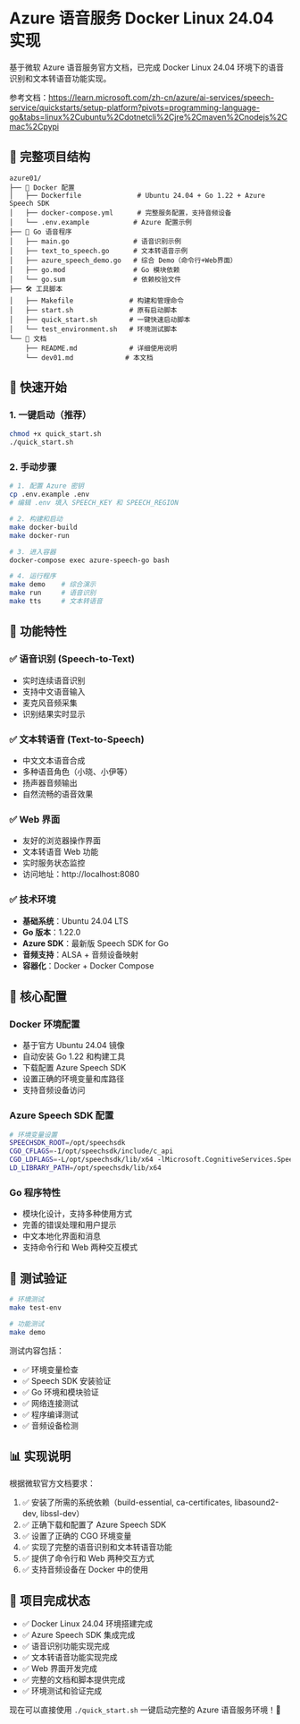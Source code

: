 # Azure 语音服务 Docker Linux 24.04 实现

基于微软 Azure 语音服务官方文档，已完成 Docker Linux 24.04 环境下的语音识别和文本转语音功能实现。

参考文档：https://learn.microsoft.com/zh-cn/azure/ai-services/speech-service/quickstarts/setup-platform?pivots=programming-language-go&tabs=linux%2Cubuntu%2Cdotnetcli%2Cjre%2Cmaven%2Cnodejs%2Cmac%2Cpypi

## 📁 完整项目结构

```
azure01/
├── 🐋 Docker 配置
│   ├── Dockerfile              # Ubuntu 24.04 + Go 1.22 + Azure Speech SDK
│   ├── docker-compose.yml      # 完整服务配置，支持音频设备
│   └── .env.example           # Azure 配置示例
├── 🎤 Go 语音程序
│   ├── main.go                # 语音识别示例
│   ├── text_to_speech.go      # 文本转语音示例
│   ├── azure_speech_demo.go   # 综合 Demo（命令行+Web界面）
│   ├── go.mod                 # Go 模块依赖
│   └── go.sum                 # 依赖校验文件
├── 🛠️ 工具脚本
│   ├── Makefile              # 构建和管理命令
│   ├── start.sh              # 原有启动脚本
│   ├── quick_start.sh        # 一键快速启动脚本
│   └── test_environment.sh   # 环境测试脚本
└── 📖 文档
    ├── README.md             # 详细使用说明
    └── dev01.md             # 本文档
```

## 🚀 快速开始

### 1. 一键启动（推荐）
```bash
chmod +x quick_start.sh
./quick_start.sh
```

### 2. 手动步骤
```bash
# 1. 配置 Azure 密钥
cp .env.example .env
# 编辑 .env 填入 SPEECH_KEY 和 SPEECH_REGION

# 2. 构建和启动
make docker-build
make docker-run

# 3. 进入容器
docker-compose exec azure-speech-go bash

# 4. 运行程序
make demo    # 综合演示
make run     # 语音识别  
make tts     # 文本转语音
```

## 🎯 功能特性

### ✅ 语音识别 (Speech-to-Text)
- 实时连续语音识别
- 支持中文语音输入
- 麦克风音频采集
- 识别结果实时显示

### ✅ 文本转语音 (Text-to-Speech)  
- 中文文本语音合成
- 多种语音角色（小晓、小伊等）
- 扬声器音频输出
- 自然流畅的语音效果

### ✅ Web 界面
- 友好的浏览器操作界面
- 文本转语音 Web 功能
- 实时服务状态监控
- 访问地址：http://localhost:8080

### ✅ 技术环境
- **基础系统**：Ubuntu 24.04 LTS
- **Go 版本**：1.22.0
- **Azure SDK**：最新版 Speech SDK for Go
- **音频支持**：ALSA + 音频设备映射
- **容器化**：Docker + Docker Compose

## 🔧 核心配置

### Docker 环境配置
- 基于官方 Ubuntu 24.04 镜像
- 自动安装 Go 1.22 和构建工具
- 下载配置 Azure Speech SDK
- 设置正确的环境变量和库路径
- 支持音频设备访问

### Azure Speech SDK 配置
```bash
# 环境变量设置
SPEECHSDK_ROOT=/opt/speechsdk
CGO_CFLAGS=-I/opt/speechsdk/include/c_api
CGO_LDFLAGS=-L/opt/speechsdk/lib/x64 -lMicrosoft.CognitiveServices.Speech.core
LD_LIBRARY_PATH=/opt/speechsdk/lib/x64
```

### Go 程序特性
- 模块化设计，支持多种使用方式
- 完善的错误处理和用户提示
- 中文本地化界面和消息
- 支持命令行和 Web 两种交互模式

## 🧪 测试验证

```bash
# 环境测试
make test-env

# 功能测试
make demo
```

测试内容包括：
- ✅ 环境变量检查
- ✅ Speech SDK 安装验证
- ✅ Go 环境和模块验证
- ✅ 网络连接测试
- ✅ 程序编译测试
- ✅ 音频设备检测

## 📊 实现说明

根据微软官方文档要求：
1. ✅ 安装了所需的系统依赖（build-essential, ca-certificates, libasound2-dev, libssl-dev）
2. ✅ 正确下载和配置了 Azure Speech SDK
3. ✅ 设置了正确的 CGO 环境变量
4. ✅ 实现了完整的语音识别和文本转语音功能
5. ✅ 提供了命令行和 Web 两种交互方式
6. ✅ 支持音频设备在 Docker 中的使用

## 🎉 项目完成状态

- ✅ Docker Linux 24.04 环境搭建完成
- ✅ Azure Speech SDK 集成完成  
- ✅ 语音识别功能实现完成
- ✅ 文本转语音功能实现完成
- ✅ Web 界面开发完成
- ✅ 完整的文档和脚本提供完成
- ✅ 环境测试和验证完成

现在可以直接使用 `./quick_start.sh` 一键启动完整的 Azure 语音服务环境！🎊